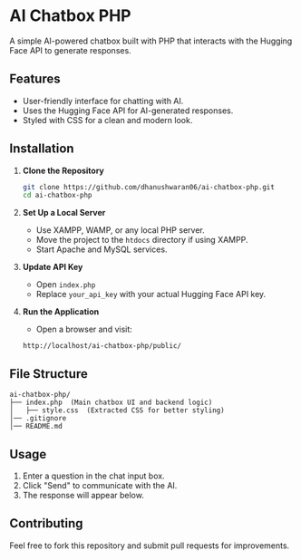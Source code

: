 # AI Chatbox PHP

A simple AI-powered chatbox built with PHP that interacts with the Hugging Face API to generate responses.

## Features
- User-friendly interface for chatting with AI.
- Uses the Hugging Face API for AI-generated responses.
- Styled with CSS for a clean and modern look.

## Installation

1. **Clone the Repository**
   ```bash
   git clone https://github.com/dhanushwaran06/ai-chatbox-php.git
   cd ai-chatbox-php
   ```

2. **Set Up a Local Server**
   - Use XAMPP, WAMP, or any local PHP server.
   - Move the project to the `htdocs` directory if using XAMPP.
   - Start Apache and MySQL services.

3. **Update API Key**
   - Open `index.php`
   - Replace `your_api_key` with your actual Hugging Face API key.

4. **Run the Application**
   - Open a browser and visit:
   ```
   http://localhost/ai-chatbox-php/public/
   ```

## File Structure
```
ai-chatbox-php/
├── index.php  (Main chatbox UI and backend logic)
│   ├── style.css  (Extracted CSS for better styling)
│── .gitignore
│── README.md
```

## Usage
1. Enter a question in the chat input box.
2. Click "Send" to communicate with the AI.
3. The response will appear below.

## Contributing
Feel free to fork this repository and submit pull requests for improvements.

